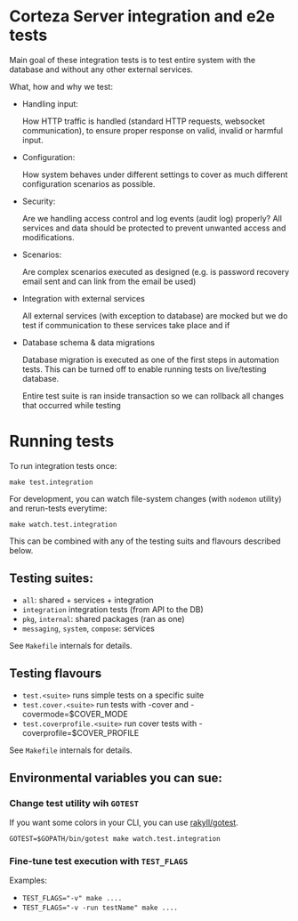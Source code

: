 # Corteza Server integration and e2e tests

Main goal of these integration tests is to test entire system with the database
and without any other external services.

What, how and why we test:

 - Handling input:
 
   How HTTP traffic is handled (standard HTTP requests, websocket communication),
   to ensure proper response on valid, invalid or harmful input.
   
 - Configuration:
 
   How system behaves under different settings to cover as much different 
   configuration scenarios as possible.
   
 - Security:
 
   Are we handling access control and log events (audit log) properly?
   All services and data should be protected to prevent unwanted access
   and modifications.
   
 - Scenarios:
 
   Are complex scenarios executed as designed (e.g. is password recovery email 
   sent and can link from the email be used)
      
 - Integration with external services
 
   All external services (with exception to database) are mocked but we do test
   if communication to these services take place and if 

 - Database schema & data migrations
 
   Database migration is executed as one of the first steps in automation tests.
   This can be turned off to enable running tests on live/testing database.
   
   Entire test suite is ran inside transaction so we can rollback all changes
   that occurred while testing 


# Running tests

To run integration tests once:
```shell script
make test.integration
```

For development, you can watch file-system changes (with `nodemon` utility) and 
rerun-tests everytime:
```shell script
make watch.test.integration
```

This can be combined with any of the testing suits and flavours described below.

## Testing suites:

 - `all`: shared + services + integration
 - `integration` integration tests (from API to the DB)
 - `pkg`, `internal`: shared packages (ran as one)
 - `messaging`, `system`, `compose`: services

See `Makefile` internals for details.
 

## Testing flavours

 - `test.<suite>` runs simple tests on a specific suite
 - `test.cover.<suite>` run tests with -cover and -covermode=$COVER_MODE
 - `test.coverprofile.<suite>` run cover tests with -coverprofile=$COVER_PROFILE
 
See `Makefile` internals for details.

## Environmental variables you can sue:

### Change test utility wih `GOTEST`

If you want some colors in your CLI, you can use [rakyll/gotest](https://github.com/rakyll/gotest).

```shell script
GOTEST=$GOPATH/bin/gotest make watch.test.integration
```

### Fine-tune test execution with `TEST_FLAGS`
Examples:
 - `TEST_FLAGS="-v" make ....`
 - `TEST_FLAGS="-v -run testName" make ....`
